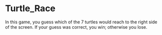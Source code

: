 # Turtle_Race
In this game, you guess which of the 7 turtles would reach to the right side of the screen. If your guess was correct, you win; otherwise you lose.
